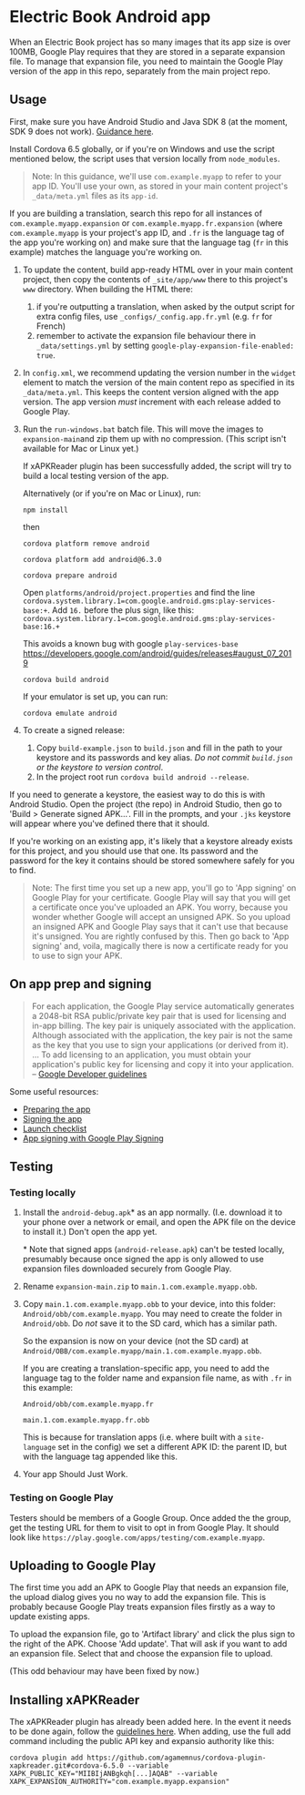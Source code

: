 # Electric Book Android app

When an Electric Book project has so many images that its app size is over 100MB, Google Play requires that they are stored in a separate expansion file. To manage that expansion file, you need to maintain the Google Play version of the app in this repo, separately from the main project repo.

## Usage

First, make sure you have Android Studio and Java SDK 8 (at the moment, SDK 9 does not work). [Guidance here](https://cordova.apache.org/docs/en/latest/guide/platforms/android/).

Install Cordova 6.5 globally, or if you're on Windows and use the script mentioned below, the script uses that version locally from `node_modules`.

> Note: In this guidance, we'll use `com.example.myapp` to refer to your app ID. You'll use your own, as stored in your main content project's `_data/meta.yml` files as its `app-id`.

If you are building a translation, search this repo for all instances of `com.example.myapp.expansion` or `com.example.myapp.fr.expansion` (where `com.example.myapp` is your project's app ID, and `.fr` is the language tag of the app you're working on) and make sure that the language tag (`fr` in this example) matches the language you're working on.

1. To update the content, build app-ready HTML over in your main content project, then copy the contents of `_site/app/www` there to this project's `www` directory. When building the HTML there:
   1. if you're outputting a translation, when asked by the output script for extra config files, use `_configs/_config.app.fr.yml` (e.g. `fr` for French)
   1. remember to activate the expansion file behaviour there in `_data/settings.yml` by setting `google-play-expansion-file-enabled: true`.
2. In `config.xml`, we recommend updating the version number in the `widget` element to match the version of the main content repo as specified in its `_data/meta.yml`. This keeps the content version aligned with the app version. The app version *must* increment with each release added to Google Play.
2. Run the `run-windows.bat` batch file. This will move the images to `expansion-main`and zip them up with no compression. (This script isn't available for Mac or Linux yet.)
   
   If xAPKReader plugin has been successfully added, the script will try to build a local testing version of the app.

   Alternatively (or if you're on Mac or Linux), run:

   ```
   npm install
   ```

   then

   ```
   cordova platform remove android
   ```

   ```
   cordova platform add android@6.3.0
   ```

   ```
   cordova prepare android
   ```

   Open `platforms/android/project.properties` and find the line `cordova.system.library.1=com.google.android.gms:play-services-base:+`. Add `16.` before the plus sign, like this: `cordova.system.library.1=com.google.android.gms:play-services-base:16.+`

   This avoids a known bug with google `play-services-base` https://developers.google.com/android/guides/releases#august_07_2019

   ```
   cordova build android
   ```

   If your emulator is set up, you can run:

   ```
   cordova emulate android
   ```

3. To create a signed release:
   1.  Copy `build-example.json` to `build.json` and fill in the path to your keystore and its passwords and key alias. *Do not commit `build.json` or the keystore to version control*.
   2.  In the project root run `cordova build android --release`.

If you need to generate a keystore, the easiest way to do this is with Android Studio. Open the project (the repo) in Android Studio, then go to 'Build > Generate signed APK...'. Fill in the prompts, and your `.jks` keystore will appear where you've defined there that it should.

If you're working on an existing app, it's likely that a keystore already exists for this project, and you should use that one. Its password and the password for the key it contains should be stored somewhere safely for you to find.

> Note: The first time you set up a new app, you'll go to 'App signing' on Google Play for your certificate. Google Play will say that you will get a certificate once you've uploaded an APK. You worry, because you wonder whether Google will accept an unsigned APK. So you upload an insigned APK and Google Play says that it can't use that because it's unsigned. You are rightly confused by this. Then go back to 'App signing' and, voila, magically there is now a certificate ready for you to use to sign your APK.

## On app prep and signing

> For each application, the Google Play service automatically generates a 2048-bit RSA public/private key pair that is used for licensing and in-app billing. The key pair is uniquely associated with the application. Although associated with the application, the key pair is not the same as the key that you use to sign your applications (or derived from it). ... To add licensing to an application, you must obtain your application's public key for licensing and copy it into your application. – [Google Developer guidelines](https://developer.android.com/google/play/licensing/adding-licensing)

Some useful resources:

- [Preparing the app](https://developer.android.com/studio/publish/preparing)
- [Signing the app](https://developer.android.com/studio/publish/app-signing)
- [Launch checklist](https://developer.android.com/distribute/best-practices/launch/launch-checklist)
- [App signing with Google Play Signing](https://medium.com/mindorks/securing-and-optimizing-your-app-with-google-play-app-signing-24a3658fd319)

## Testing

### Testing locally

1. Install the `android-debug.apk`\* as an app normally. (I.e. download it to your phone over a network or email, and open the APK file on the device to install it.) Don't open the app yet.

   \* Note that signed apps (`android-release.apk`) can't be tested locally, presumably because once signed the app is only allowed to use expansion files downloaded securely from Google Play.

2. Rename `expansion-main.zip` to `main.1.com.example.myapp.obb`.
3. Copy `main.1.com.example.myapp.obb` to your device, into this folder: `Android/obb/com.example.myapp`. You may need to create the folder in `Android/obb`. Do *not* save it to the SD card, which has a similar path.

   So the expansion is now on your device (not the SD card) at `Android/OBB/com.example.myapp/main.1.com.example.myapp.obb`.

   If you are creating a translation-specific app, you need to add the language tag to the folder name and expansion file name, as with `.fr` in this example:

   `Android/obb/com.example.myapp.fr`

   `main.1.com.example.myapp.fr.obb`

   This is because for translation apps (i.e. where built with a `site-language` set in the config) we set a different APK ID: the parent ID, but with the language tag appended like this.

4. Your app Should Just Work.

### Testing on Google Play

Testers should be members of a Google Group. Once added the the group, get the testing URL for them to visit to opt in from Google Play. It should look like `https://play.google.com/apps/testing/com.example.myapp`.

## Uploading to Google Play

The first time you add an APK to Google Play that needs an expansion file, the upload dialog gives you no way to add the expansion file. This is probably because Google Play treats expansion files firstly as a way to update existing apps. 

To upload the expansion file, go to 'Artifact library' and click the plus sign to the right of the APK. Choose 'Add update'. That will ask if you want to add an expansion file. Select that and choose the expansion file to upload.

(This odd behaviour may have been fixed by now.)

## Installing xAPKReader

The xAPKReader plugin has already been added here. In the event it needs to be done again, follow the [guidelines here](https://github.com/agamemnus/cordova-plugin-xapkreader/tree/cordova-6.5.0). When adding, use the full add command including the public API key and expansio authority like this:

```
cordova plugin add https://github.com/agamemnus/cordova-plugin-xapkreader.git#cordova-6.5.0 --variable XAPK_PUBLIC_KEY="MIIBIjANBgkqh[...]AQAB" --variable XAPK_EXPANSION_AUTHORITY="com.example.myapp.expansion"
```
